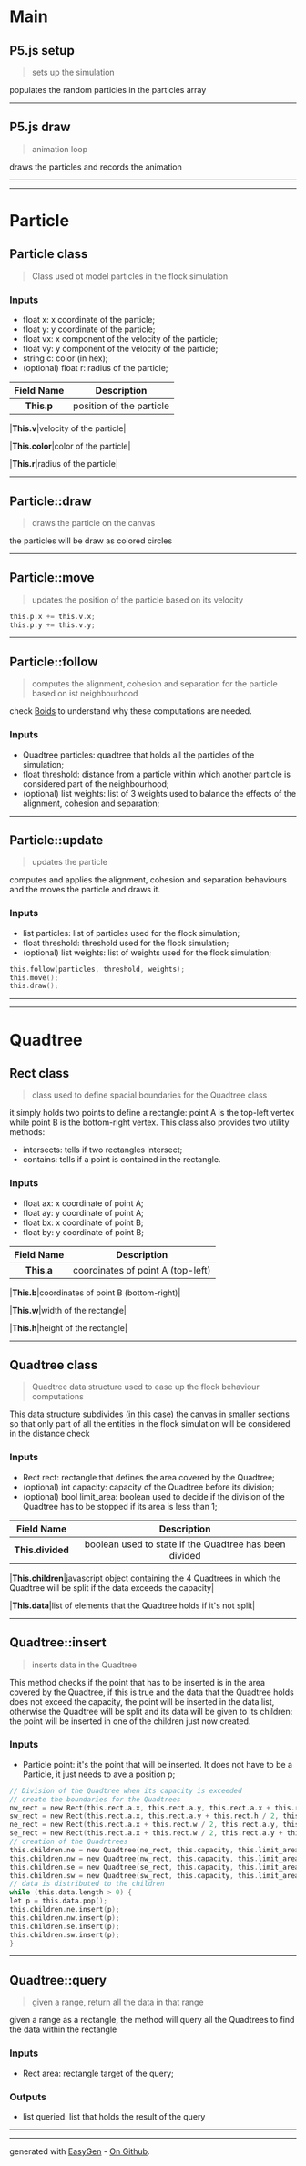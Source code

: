 # Main


## P5.js setup
> sets up the simulation

populates the random particles in the particles array

 

---

## P5.js draw
> animation loop

draws the particles and records the animation

 

---
---
# Particle


## Particle class
> Class used ot model particles in the flock simulation

### Inputs
- float x: x coordinate of the particle;
 - float y: y coordinate of the particle;
 - float vx: x component of the velocity of the particle;
 - float vy: y component of the velocity of the particle;
 - string c: color (in hex);
 - (optional) float r: radius of the particle;

 
|Field Name|Description|
|:---:|:---:|
|**This.p**|position of the particle|

|**This.v**|velocity of the particle|

|**This.color**|color of the particle|

|**This.r**|radius of the particle|

---

## Particle::draw
> draws the particle on the canvas

the particles will be draw as colored circles

 

---

## Particle::move
> updates the position of the particle based on its velocity



```c
this.p.x += this.v.x;
this.p.y += this.v.y;
```
 

---

## Particle::follow
> computes the alignment, cohesion and separation for the particle based on ist neighbourhood

check [Boids](https://en.wikipedia.org/wiki/Boids) to understand why these computations are needed.
### Inputs
- Quadtree particles: quadtree that holds all the particles of the simulation;
 - float threshold: distance from a particle within which another particle is considered part of the neighbourhood;
 - (optional) list weights: list of 3 weights used to balance the effects of the alignment, cohesion and separation;

 

---

## Particle::update
> updates the particle

computes and applies the alignment, cohesion and separation behaviours and the moves the particle and draws it.
### Inputs
- list particles: list of particles used for the flock simulation;
 - float threshold: threshold used for the flock simulation;
 - (optional) list weights: list of weights used for the flock simulation;


```c
this.follow(particles, threshold, weights);
this.move();
this.draw();
```
 

---
---
# Quadtree


## Rect class
> class used to define spacial boundaries for the Quadtree class

it simply holds two points to define a rectangle: point A is the top-left vertex while point B is the bottom-right vertex.
 This class also provides two utility methods: 
 - intersects: tells if two rectangles intersect;
 - contains: tells if a point is contained in the rectangle.
### Inputs
- float ax: x coordinate of point A;
 - float ay: y coordinate of point A;
 - float bx: x coordinate of point B;
 - float by: y coordinate of point B;

 
|Field Name|Description|
|:---:|:---:|
|**This.a**|coordinates of point A (top-left)|

|**This.b**|coordinates of point B (bottom-right)|

|**This.w**|width of the rectangle|

|**This.h**|height of the rectangle|

---

## Quadtree class
> Quadtree data structure used to ease up the flock behaviour computations

This data structure subdivides (in this case) the canvas in smaller sections so that only part of all the entities in the flock simulation will be considered in the distance check
### Inputs
- Rect rect: rectangle that defines the area covered by the Quadtree;
 - (optional) int capacity: capacity of the Quadtree before its division;
 - (optional) bool limit_area: boolean used to decide if the division of the Quadtree has to be stopped if its area is less than 1;

 
|Field Name|Description|
|:---:|:---:|
|**This.divided**|boolean used to state if the Quadtree has been divided|

|**This.children**|javascript object containing the 4 Quadtrees in which the Quadtree will be split if the data exceeds the capacity|

|**This.data**|list of elements that the Quadtree holds if it's not split|

---

## Quadtree::insert
> inserts data in the Quadtree

This method checks if the point that has to be inserted is in the area covered by the Quadtree, if this is true and the data that the Quadtree holds does not exceed the capacity, the point will be inserted in the data list, otherwise the Quadtree will be split and its data will be given to its children: the point will be inserted in one of the children just now created.
### Inputs
- Particle point: it's the point that will be inserted. It does not have to be a Particle, it just needs to ave a position p;


```c
// Division of the Quadtree when its capacity is exceeded
// create the boundaries for the Quadtrees
nw_rect = new Rect(this.rect.a.x, this.rect.a.y, this.rect.a.x + this.rect.w / 2, this.rect.a.y + this.rect.h / 2);
sw_rect = new Rect(this.rect.a.x, this.rect.a.y + this.rect.h / 2, this.rect.a.x + this.rect.w / 2, this.rect.b.y);
ne_rect = new Rect(this.rect.a.x + this.rect.w / 2, this.rect.a.y, this.rect.b.x, this.rect.a.y + this.rect.h / 2);
se_rect = new Rect(this.rect.a.x + this.rect.w / 2, this.rect.a.y + this.rect.h / 2, this.rect.b.x, this.rect.b.y);
// creation of the Quadrtrees
this.children.ne = new Quadtree(ne_rect, this.capacity, this.limit_area);
this.children.nw = new Quadtree(nw_rect, this.capacity, this.limit_area);
this.children.se = new Quadtree(se_rect, this.capacity, this.limit_area);
this.children.sw = new Quadtree(sw_rect, this.capacity, this.limit_area);
// data is distributed to the children
while (this.data.length > 0) {
let p = this.data.pop();
this.children.ne.insert(p);
this.children.nw.insert(p);
this.children.se.insert(p);
this.children.sw.insert(p);
}
```
 

---

## Quadtree::query
> given a range, return all the data in that range

given a range as a rectangle, the method will query all the Quadtrees to find the data within the rectangle
### Inputs
- Rect area: rectangle target of the query;

### Outputs
- list queried: list that holds the result of the query
 

---
---

generated with [EasyGen](http://easygen.altervista.org/) - [On Github](https://github.com/dede-amdp/easygen).